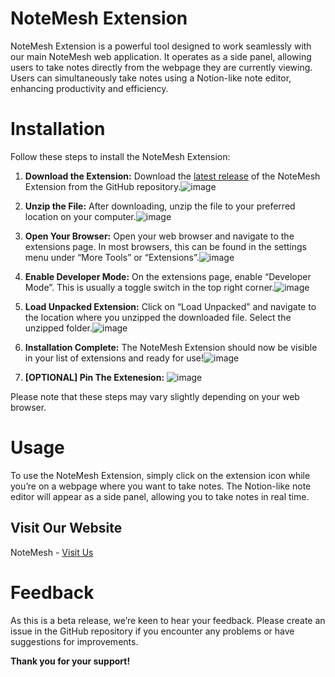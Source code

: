 # NoteMesh Extension
NoteMesh Extension is a powerful tool designed to work seamlessly with our main NoteMesh web application. It operates as a side panel, allowing users to take notes directly from the webpage they are currently viewing. Users can simultaneously take notes using a Notion-like note editor, enhancing productivity and efficiency.

# Installation
Follow these steps to install the NoteMesh Extension:

1. **Download the Extension:** Download the [latest release](https://github.com/ManavMalhotra/notemesh-extension/releases/tag/extension) of the NoteMesh Extension from the GitHub repository.![image](https://github.com/ManavMalhotra/notemesh-extension/assets/64147782/4cf8401c-98bd-4566-9c29-0e1ad40babd0)

2. **Unzip the File:** After downloading, unzip the file to your preferred location on your computer.![image](https://github.com/ManavMalhotra/notemesh-extension/assets/64147782/fce8c16f-5a24-47fb-bc8d-9f76dbf5f6d3)


3. **Open Your Browser:** Open your web browser and navigate to the extensions page. In most browsers, this can be found in the settings menu under “More Tools” or “Extensions”.![image](https://github.com/ManavMalhotra/notemesh-extension/assets/64147782/d451978f-9d9d-4e7f-8ea8-01d1c8a1878b)


4. **Enable Developer Mode:** On the extensions page, enable “Developer Mode”. This is usually a toggle switch in the top right corner.![image](https://github.com/ManavMalhotra/notemesh-extension/assets/64147782/ba8b6589-5be1-41bd-b2bd-eebbe6106e2c)


5. **Load Unpacked Extension:** Click on “Load Unpacked” and navigate to the location where you unzipped the downloaded file. Select the unzipped folder.![image](https://github.com/ManavMalhotra/notemesh-extension/assets/64147782/f613eee0-9d46-4c6a-9754-221db3ba477f)


6. **Installation Complete:** The NoteMesh Extension should now be visible in your list of extensions and ready for use!![image](https://github.com/ManavMalhotra/notemesh-extension/assets/64147782/6d3a2006-dbd9-45bb-9669-9983cc1471de)

7. **[OPTIONAL] Pin The Extenesion:**
![image](https://github.com/ManavMalhotra/notemesh-extension/assets/64147782/d76a8b37-8465-4d0f-97b6-6f23ead76d5f)


Please note that these steps may vary slightly depending on your web browser.

# Usage
To use the NoteMesh Extension, simply click on the extension icon while you’re on a webpage where you want to take notes. The Notion-like note editor will appear as a side panel, allowing you to take notes in real time.

## Visit Our Website
NoteMesh - [Visit Us](https://notemesh-frontend.vercel.app/)

# Feedback
As this is a beta release, we’re keen to hear your feedback. Please create an issue in the GitHub repository if you encounter any problems or have suggestions for improvements.

**Thank you for your support!**
